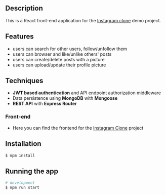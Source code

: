 ## Description

This is a React front-end application for the [Instagram clone](https://github.com/levid83/instagram-clone-server) demo project.

## Features

- users can search for other users, follow/unfollow them
- users can browser and like/unlike others' posts
- users can create/delete posts with a picture
- users can upload/update their profile picture

## Techniques

- **JWT based authentication** and API endpoint authorization middleware
- Data persistence using **MongoDB** with **Mongoose**
- **REST API** with **Express Router**

### Front-end

- Here you can find the frontend for the [Instagram Clone](https://github.com/levid83/instagram-clone-client) project

## Installation

```bash
$ npm install
```

## Running the app

```bash
# development
$ npm run start
```
